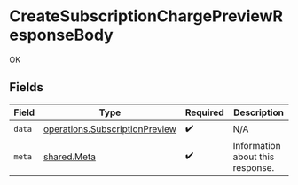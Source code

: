 # CreateSubscriptionChargePreviewResponseBody

OK


## Fields

| Field                                                                                   | Type                                                                                    | Required                                                                                | Description                                                                             |
| --------------------------------------------------------------------------------------- | --------------------------------------------------------------------------------------- | --------------------------------------------------------------------------------------- | --------------------------------------------------------------------------------------- |
| `data`                                                                                  | [operations.SubscriptionPreview](../../../sdk/models/operations/subscriptionpreview.md) | :heavy_check_mark:                                                                      | N/A                                                                                     |
| `meta`                                                                                  | [shared.Meta](../../../sdk/models/shared/meta.md)                                       | :heavy_check_mark:                                                                      | Information about this response.                                                        |